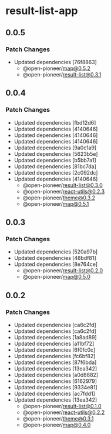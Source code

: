 # result-list-app

## 0.0.5

### Patch Changes

-   Updated dependencies [76f8863]
    -   @open-pioneer/map@0.5.2
    -   @open-pioneer/result-list@0.3.1

## 0.0.4

### Patch Changes

-   Updated dependencies [fbd12d6]
-   Updated dependencies [4140646]
-   Updated dependencies [4140646]
-   Updated dependencies [4140646]
-   Updated dependencies [9a0c1a9]
-   Updated dependencies [5623b5e]
-   Updated dependencies [b5bb7a1]
-   Updated dependencies [81bc7da]
-   Updated dependencies [2c092dc]
-   Updated dependencies [4140646]
    -   @open-pioneer/result-list@0.3.0
    -   @open-pioneer/react-utils@0.2.3
    -   @open-pioneer/theme@0.3.2
    -   @open-pioneer/map@0.5.1

## 0.0.3

### Patch Changes

-   Updated dependencies [520a97b]
-   Updated dependencies [48bdf81]
-   Updated dependencies [8e764ce]
    -   @open-pioneer/result-list@0.2.0
    -   @open-pioneer/map@0.5.0

## 0.0.2

### Patch Changes

-   Updated dependencies [ca6c2fd]
-   Updated dependencies [ca6c2fd]
-   Updated dependencies [1a8ad89]
-   Updated dependencies [a11bf72]
-   Updated dependencies [6f0fc0c]
-   Updated dependencies [fc6bf82]
-   Updated dependencies [87f6bda]
-   Updated dependencies [13ea342]
-   Updated dependencies [a0d8882]
-   Updated dependencies [6162979]
-   Updated dependencies [9334e81]
-   Updated dependencies [ac7fdd1]
-   Updated dependencies [13ea342]
    -   @open-pioneer/result-list@0.1.0
    -   @open-pioneer/react-utils@0.2.2
    -   @open-pioneer/theme@0.3.1
    -   @open-pioneer/map@0.4.0
